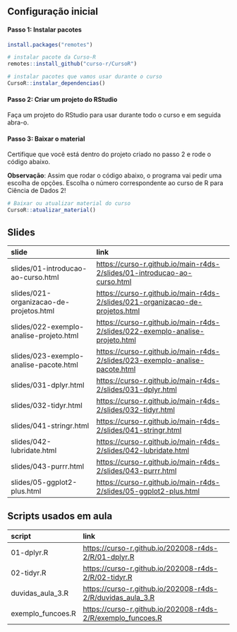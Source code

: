 
<!-- README.md is generated from README.Rmd. Please edit that file -->

## Configuração inicial

#### Passo 1: Instalar pacotes

``` r
install.packages("remotes")

# instalar pacote da Curso-R
remotes::install_github("curso-r/CursoR")

# instalar pacotes que vamos usar durante o curso
CursoR::instalar_dependencias()
```

#### Passo 2: Criar um projeto do RStudio

Faça um projeto do RStudio para usar durante todo o curso e em seguida
abra-o.

#### Passo 3: Baixar o material

Certifique que você está dentro do projeto criado no passo 2 e rode o
código abaixo.

**Observação**: Assim que rodar o código abaixo, o programa vai pedir
uma escolha de opções. Escolha o número correspondente ao curso de R
para Ciência de Dados 2\!

``` r
# Baixar ou atualizar material do curso
CursoR::atualizar_material()
```

## Slides

| slide                                   | link                                                                            |
| :-------------------------------------- | :------------------------------------------------------------------------------ |
| slides/01-introducao-ao-curso.html      | <https://curso-r.github.io/main-r4ds-2/slides/01-introducao-ao-curso.html>      |
| slides/021-organizacao-de-projetos.html | <https://curso-r.github.io/main-r4ds-2/slides/021-organizacao-de-projetos.html> |
| slides/022-exemplo-analise-projeto.html | <https://curso-r.github.io/main-r4ds-2/slides/022-exemplo-analise-projeto.html> |
| slides/023-exemplo-analise-pacote.html  | <https://curso-r.github.io/main-r4ds-2/slides/023-exemplo-analise-pacote.html>  |
| slides/031-dplyr.html                   | <https://curso-r.github.io/main-r4ds-2/slides/031-dplyr.html>                   |
| slides/032-tidyr.html                   | <https://curso-r.github.io/main-r4ds-2/slides/032-tidyr.html>                   |
| slides/041-stringr.html                 | <https://curso-r.github.io/main-r4ds-2/slides/041-stringr.html>                 |
| slides/042-lubridate.html               | <https://curso-r.github.io/main-r4ds-2/slides/042-lubridate.html>               |
| slides/043-purrr.html                   | <https://curso-r.github.io/main-r4ds-2/slides/043-purrr.html>                   |
| slides/05-ggplot2-plus.html             | <https://curso-r.github.io/main-r4ds-2/slides/05-ggplot2-plus.html>             |

## Scripts usados em aula

| script             | link                                                          |
| :----------------- | :------------------------------------------------------------ |
| 01-dplyr.R         | <https://curso-r.github.io/202008-r4ds-2/R/01-dplyr.R>        |
| 02-tidyr.R         | <https://curso-r.github.io/202008-r4ds-2/R/02-tidyr.R>        |
| duvidas\_aula\_3.R | <https://curso-r.github.io/202008-r4ds-2/R/duvidas_aula_3.R>  |
| exemplo\_funcoes.R | <https://curso-r.github.io/202008-r4ds-2/R/exemplo_funcoes.R> |

